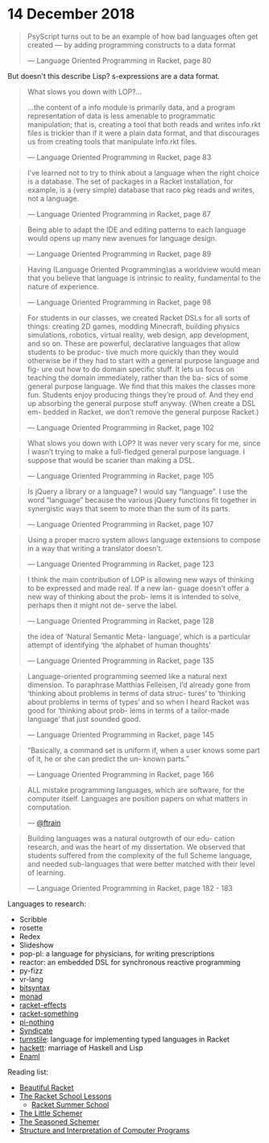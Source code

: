 # 14 December 2018

> PsyScript turns out to be an example of how bad languages often get created
> — by adding programming constructs to a data format
>
> &mdash; Language Oriented Programming in Racket, page 80

But doesn't this describe Lisp? s-expressions are a data format.

> What slows you down with LOP?...
>
> ...the content of a info module is primarily data, and a program representation
> of data is less amenable to programmatic manipulation; that is, creating a
> tool that both reads and writes info.rkt files is trickier than if it were a
> plain data format, and that discourages us from creating tools that manipulate
> info.rkt files.
>
> &mdash; Language Oriented Programming in Racket, page 83

> I’ve learned not to try to think about a language when the right choice is a
> database. The set of packages in a Racket installation, for example, is a
> (very simple) database that raco pkg reads and writes, not a language.
>
> &mdash; Language Oriented Programming in Racket, page 87

> Being able to adapt the IDE and editing patterns to each language would 
> opens up many new avenues for language design.
>
> &mdash; Language Oriented Programming in Racket, page 89

> Having (Language Oriented Programming)as a worldview would mean that you 
> believe that language is intrinsic to reality, fundamental to the nature of 
> experience.
>
> &mdash; Language Oriented Programming in Racket, page 98

> For students in our classes, we created Racket DSLs for all sorts of things: 
> creating 2D games, modding Minecraft, building physics simulations, robotics, 
> virtual reality, web design, app development, and so on. These are powerful, 
> declarative languages that allow students to be produc- tive much more quickly 
> than they would otherwise be if they had to start with a general purpose 
> language and fig- ure out how to do domain specific stuff. It lets us focus on 
> teaching the domain immediately, rather than the ba- sics of some general 
> purpose language. We find that this makes the classes more fun. Students enjoy 
> producing things they’re proud of. And they end up absorbing the general 
> purpose stuff anyway. (When create a DSL em- bedded in Racket, we don’t remove 
> the general purpose Racket.)
>
> &mdash; Language Oriented Programming in Racket, page 102

> What slows you down with LOP?
> It was never very scary for me, since I wasn’t trying to make a full-fledged 
> general purpose language. I suppose that would be scarier than making a DSL.
>
> &mdash; Language Oriented Programming in Racket, page 105

> Is jQuery a library or a language? I would say “language”. I use the word 
> “language” because the various jQuery functions fit together in synergistic 
> ways that seem to more than the sum of its parts. 
>
> &mdash; Language Oriented Programming in Racket, page 107

> Using a proper macro system allows language extensions to compose in a way 
> that writing a translator doesn’t.
>
> &mdash; Language Oriented Programming in Racket, page 123

> I think the main contribution of LOP is allowing new ways of thinking to be 
> expressed and made real. If a new lan- guage doesn’t offer a new way of 
> thinking about the prob- lems it is intended to solve, perhaps then it might 
> not de- serve the label.
> 
> &mdash; Language Oriented Programming in Racket, page 128

> the idea of ‘Natural Semantic Meta- language’, which is a particular attempt 
> of identifying ‘the alphabet of human thoughts’
>
> &mdash; Language Oriented Programming in Racket, page 135

> Language-oriented programming seemed like a natural next dimension. To 
> paraphrase Matthias Felleisen, I’d already gone from ‘thinking about problems 
> in terms of data struc- tures’ to ‘thinking about problems in terms of types’ 
> and so when I heard Racket was good for ‘thinking about prob- lems in terms of 
> a tailor-made language’ that just sounded good.
>
> &mdash; Language Oriented Programming in Racket, page 145

> “Basically, a command set is uniform if, when a user knows some part of it, he 
> or she can predict the un- known parts.”
>
> &mdash; Language Oriented Programming in Racket, page 166

> ALL mistake programming languages, which are software, for the computer 
> itself. Languages are position papers on what matters in computation.
>
> &mdash; [@ftrain](https://twitter.com/ftrain/status/1071148481459433473)

> Building languages was a natural outgrowth of our edu- cation research, and 
> was the heart of my dissertation. We observed that students suffered from the 
> complexity of the full Scheme language, and needed sub-languages that were 
> better matched with their level of learning.
>
> &mdash; Language Oriented Programming in Racket, page 182 - 183

Languages to research:

- Scribble
- rosette
- Redex
- Slideshow
- pop-pl: a language for physicians, for writing prescriptions
- reactor: an embedded DSL for synchronous reactive programming
- py-fizz
- vr-lang
- [bitsyntax](https://pkgs.racket-lang.org/package/bitsyntax)
- [monad](https://pkgs.racket-lang.org/package/monad)
- [racket-effects](https://github.com/tonyg/racket-effects)
- [racket-something](https://github.com/tonyg/racket-something)
- [pi-nothing](https://github.com/tonyg/pi-nothing)
- [Syndicate](https://pkgs.racket-lang.org/package/syndicate)
- [turnstile](https://pkgs.racket-lang.org/package/turnstile): language for implementing typed languages in Racket
- [hackett](https://pkgs.racket-lang.org/package/hackett): marriage of Haskell and Lisp
- [Enaml](https://enaml.readthedocs.io/en/latest/)

Reading list:

- [Beautiful Racket](https://beautifulracket.com/)
- [The Racket School Lessons](https://summer-school.racket-lang.org/2018/plan/index.html)
  - [Racket Summer School](https://summer-school.racket-lang.org/2018/)
- [The Little Schemer](https://www.amazon.com/Little-Schemer-Daniel-P-Friedman/dp/0262560992)
- [The Seasoned Schemer](https://www.amazon.com/Seasoned-Schemer-MIT-Press/dp/026256100X/ref=pd_lpo_sbs_14_t_0?_encoding=UTF8&psc=1&refRID=VRJHNVE6Q56WZ07YK71M)
- [Structure and Interpretation of Computer Programs](https://www.amazon.com/Structure-Interpretation-Computer-Programs-Engineering/dp/0262510871/ref=sr_1_1?s=books&ie=UTF8&qid=1544972051&sr=1-1&keywords=structure+and+interpretation+of+computer+programs)
